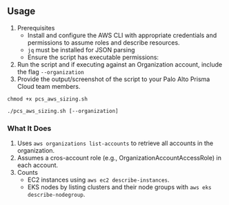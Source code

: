 
## Usage
1. Prerequisites  
	* Install and configure the AWS CLI with appropriate credentials and permissions to assume roles and describe resources.  
	* `jq` must be installed for JSON parsing
    * Ensure the script has executable permissions:  
1. Run the script and if executing against an Organization account, include the flag `--organization` 
1. Provide the output/screenshot of the script to your Palo Alto Prisma Cloud team members.  

`chmod +x pcs_aws_sizing.sh`  
  
`./pcs_aws_sizing.sh [--organization]`  

### What It Does
1. Uses `aws organizations list-accounts` to retrieve all accounts in the organization.  
1. Assumes a cros-account role (e.g., OrganizationAccountAccessRole) in each account.  
1. Counts
    * EC2 instances using `aws ec2 describe-instances`.  
    * EKS nodes by listing clusters and their node groups with `aws eks describe-nodegroup`.  
